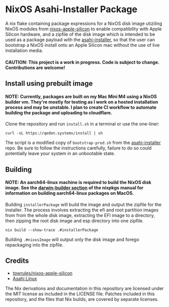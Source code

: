 # NixOS Asahi-Installer Package

A nix flake containing package expressions for a NixOS disk image utiziling NixOS modules from [nixos-apple-silicon](https://github.com/tpwrules/nixos-apple-silicon) to enable compatibility with Apple Silicon hardware, and a zipfile of the disk image which is intended to be used as a package payload with the [asahi-installer](https://github.com/asahilinux/asahi-installer), so that the user can bootstrap a NixOS install onto an Apple Silicon mac without the use of live installation media. 

#### CAUTION: This project is a work in progress. Code is subject to change. Contributions are welcome!

## Install using prebuilt image
#### NOTE: Currently, packages are built on my Mac Mini M4 using a NixOS builder vm. They're mostly for testing as I work on a hosted installation process and may be unstable. I plan to create CI workflow to automate building the package and uploading to cloudflare.

Clone the repository and run `install.sh` in a terminal or use the one-liner:
```shell
curl -sL https://qeden.systems/install | sh
```

The script is a modified copy of `bootstrap-prod.sh` from the [asahi-installer](https://github.com/asahilinux/asahi-installer) repo. Be sure to follow the instructions carefully, failure to do so could potentially leave your system in an unbootable state.

## Building
#### NOTE: An aarch64-linux machine is required to build the NixOS disk image. See the [darwin-builder section](https://nixos.org/manual/nixpkgs/stable/#sec-darwin-builder) of the nixpkgs manual for information on building aarch64-linux packages on MacOS.

Building `installerPackage` will build the image and output the zipfile for the installer. The process involves extracting the efi and root partition images from from the whole disk image, extracting the EFI image to a directory, then zipping the root disk image and esp directory into one zipfile.
```shell
nix build --show-trace .#installerPackage
```

Building `.#nixosImage` will output only the disk image and forego repackaging into the zipfile.

## Credits

- [tpwrules/nixos-apple-silicon](https://github.com/tpwrules/nixos-apple-silicon)
- [Asahi Linux](https://github.com/asahilinux)

The Nix derivations and documentation in this repository are licensed under the MIT license as included in the LICENSE file. Patches included in this repository, and the files that Nix builds, are covered by separate licenses.

